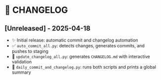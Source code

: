 # 📅 CHANGELOG

## [Unreleased] - 2025-04-18

- ✨ Initial release: automatic commit and changelog automation
- ✅ `auto_commit_all.py`: detects changes, generates commits, and pushes to staging
- 📝 `update_changelog_all.py`: generates `CHANGELOG.md` with interactive validation
- 🔁 `daily_commit_and_changelog.py`: runs both scripts and prints a global summary
